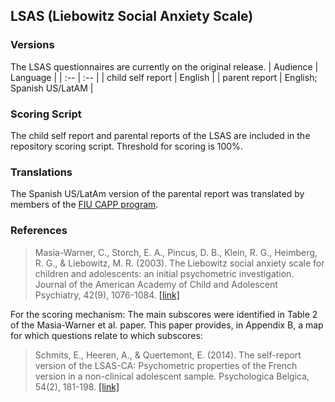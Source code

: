## LSAS (Liebowitz Social Anxiety Scale)

### Versions
The LSAS questionnaires are currently on the original release.
| Audience | Language |
| :--  | :--  |
| child self report | English  |
| parent report | English; Spanish US/LatAM |


### Scoring Script
The child self report and parental reports of the LSAS are included in the repository scoring script. Threshold for scoring is 100%.


### Translations
The Spanish US/LatAm version of the parental report was translated by members of the [FIU CAPP program](https://capp.fiu.edu/).


### References
> Masia-Warner, C., Storch, E. A., Pincus, D. B., Klein, R. G., Heimberg, R. G., & Liebowitz, M. R. (2003). The Liebowitz social anxiety scale for children and adolescents: an initial psychometric investigation. Journal of the American Academy of Child and Adolescent Psychiatry, 42(9), 1076-1084. [[link]](https://pubmed.ncbi.nlm.nih.gov/12960707/)

For the scoring mechanism:
The main subscores were identified in Table 2 of the Masia-Warner et al. paper.  This paper provides, in Appendix B, a map for which questions relate to which subscores:
> Schmits, E., Heeren, A., & Quertemont, E. (2014). The self-report version of the LSAS-CA: Psychometric properties of the French version in a non-clinical adolescent sample. Psychologica Belgica, 54(2), 181-198. [[link]](https://psycnet.apa.org/record/2014-21432-001)






